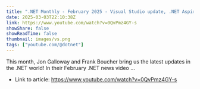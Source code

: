 ```yaml
---
title: ".NET Monthly - February 2025 - Visual Studio update, .NET Aspire 9.1, .NET 10 Preview 1, and more!"
date: 2025-03-03T22:10:38Z
link: https://www.youtube.com/watch?v=0QvPmz4GY-s
showShare: false
showReadTime: false
thumbnail: images/vs.png
tags: ["youtube.com/@dotnet"]
---
```

This month, Jon Galloway and Frank Boucher bring us the latest updates in the .NET world! In their February .NET news video ...

- Link to article: https://www.youtube.com/watch?v=0QvPmz4GY-s